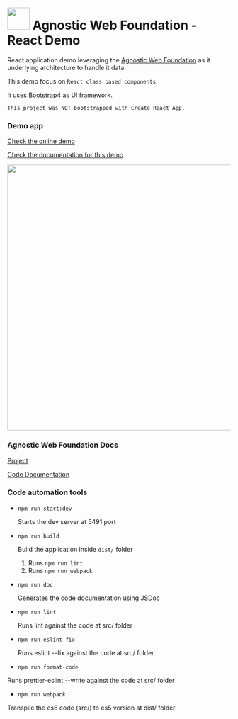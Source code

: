 # <img src="https://avatars3.githubusercontent.com/u/14809007?s=280&v=4" width="50" /> Agnostic Web Foundation - React Demo

React application demo leveraging the [Agnostic Web Foundation](https://github.com/web2solutions/agnostic-web-foundation) as it underlying architecture to handle it data.

This demo focus on `React class based components`.

It uses [Bootstrap4](https://getbootstrap.com/docs/4.0/getting-started/introduction/) as UI framework.

`This project was NOT bootstrapped with Create React App.`

### Demo app

[Check the online demo](https://agnostic-web-foundation-react-class-demo.vercel.app/)

[Check the documentation for this demo](https://web2solutions.github.io/agnostic-web-foundation-react-class-demo/)


<img src="https://i.imgur.com/E1u5g6y.png" width="600" />

### Agnostic Web Foundation Docs

[Project](https://github.com/web2solutions/agnostic-web-foundation)

[Code Documentation](https://web2solutions.github.io/agnostic-web-foundation/)

### Code automation tools

- `npm run start:dev`

  Starts the dev server at 5491 port

- `npm run build`

  Build the application inside `dist/` folder

  1. Runs `npm run lint`
  2. Runs `npm run webpack`

- `npm run doc`

  Generates the code documentation using JSDoc

- `npm run lint`

  Runs lint against the code at src/ folder

- `npm run eslint-fix`

  Runs eslint --fix against the code at src/ folder

- `npm run format-code`

Runs prettier-eslint --write against the code at src/ folder

- `npm run webpack`

Transpile the es6 code (src/) to es5 version at dist/ folder
